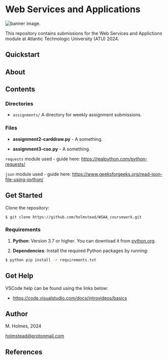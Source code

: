 # Web Services and Applications

![banner image.](img/example.png)

This repository contains submissions for the Web Services and Applictions module at Atlantic Technologic University (ATU) 2024. 

## Quickstart

## About

## Contents

### Directories

- `assignments/` A directory for weekly assignment submissions.

### Files

- **assignment2-carddraw.py** - A something.

- **assignment3-cso.py** - A something.

`requests` module used - guide here: https://realpython.com/python-requests/

`json` module used - guide here:  https://www.geeksforgeeks.org/read-json-file-using-python/





## Get Started

Clone the repository:

```
$ git clone https://github.com/holmstead/WSAA_coursework.git
```

### Requirements

1. **Python**: Version 3.7 or higher. You can download it from [python.org](https://www.python.org/downloads/).

2. **Dependencies**: Install the required Python packages by running:
  ```bash
  $ python pip install -r requirements.txt
   ```


## Get Help

VSCode help can be found using the links below:

- https://code.visualstudio.com/docs/introvideos/basics


## Author

M. Holmes, 2024

holmstead@protonmail.com

## References

